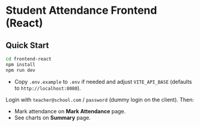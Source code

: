 # Student Attendance Frontend (React)

## Quick Start
```bash
cd frontend-react
npm install
npm run dev
```
- Copy `.env.example` to `.env` if needed and adjust `VITE_API_BASE` (defaults to `http://localhost:8080`).

Login with `teacher@school.com` / `password` (dummy login on the client). Then:
- Mark attendance on **Mark Attendance** page.
- See charts on **Summary** page.

